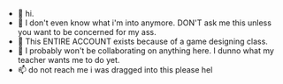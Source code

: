 - 👋 hi.
- 👀 I don't even know what i'm into anymore. DON'T ask me this unless you want to be concerned for my ass.
- 🌱 This ENTIRE ACCOUNT exists because of a game designing class.
- 💞️ I probably won't be collaborating on anything here. I dunno what my teacher wants me to do yet.
- 📫 do not reach me i was dragged into this please hel

<!---
x3emmi/x3emmi is a ✨ special ✨ repository because its `README.md` (this file) appears on your GitHub profile.
You can click the Preview link to take a look at your changes.
--->
